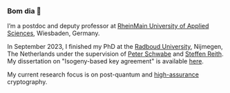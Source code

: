 ### Bom dia 👋

I’m a postdoc and deputy professor at [RheinMain University of Applied Sciences](https://www.hs-rm.de/en/), Wiesbaden, Germany.

In September 2023, I finished my PhD at the [Radboud University](https://www.ru.nl/dis/), Nijmegen, The Netherlands under the supervision of [Peter Schwabe](https://cryptojedi.org/peter/index.shtml) and [Steffen Reith](https://www.hs-rm.de/de/hochschule/personen/reith-steffen/). My dissertation on "Isogeny-based key agreement" is available [here](https://www.sopmac.de/thesis).

My current research focus is on post-quantum and [high-assurance](https://formosa-crypto.org/) cryptography.
